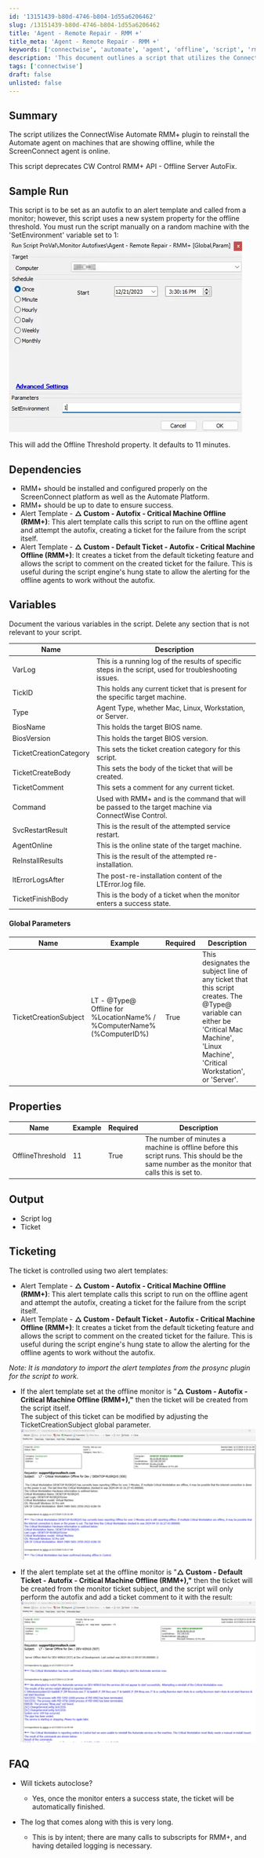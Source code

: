 ```yaml
---
id: '13151439-b80d-4746-b804-1d55a6206462'
slug: /13151439-b80d-4746-b804-1d55a6206462
title: 'Agent - Remote Repair - RMM +'
title_meta: 'Agent - Remote Repair - RMM +'
keywords: ['connectwise', 'automate', 'agent', 'offline', 'script', 'rmm', 'ticketing']
description: 'This document outlines a script that utilizes the ConnectWise Automate RMM+ plugin to reinstall the Automate agent on machines that are offline while the ScreenConnect agent remains online. It includes details on dependencies, variables, properties, output, and ticketing processes associated with the script.'
tags: ['connectwise']
draft: false
unlisted: false
---
```


## Summary

The script utilizes the ConnectWise Automate RMM+ plugin to reinstall the Automate agent on machines that are showing offline, while the ScreenConnect agent is online.

This script deprecates CW Control RMM+ API - Offline Server AutoFix.

## Sample Run

This script is to be set as an autofix to an alert template and called from a monitor; however, this script uses a new system property for the offline threshold. You must run the script manually on a random machine with the 'SetEnvironment' variable set to 1:  
![Image](../../../static/img/docs/13151439-b80d-4746-b804-1d55a6206462/image_1.webp)  

This will add the Offline Threshold property. It defaults to 11 minutes.

## Dependencies

- RMM+ should be installed and configured properly on the ScreenConnect platform as well as the Automate Platform.
- RMM+ should be up to date to ensure success.
- Alert Template - **△ Custom - Autofix - Critical Machine Offline (RMM+)**: This alert template calls this script to run on the offline agent and attempt the autofix, creating a ticket for the failure from the script itself.
- Alert Template - **△ Custom - Default Ticket - Autofix - Critical Machine Offline (RMM+)**: It creates a ticket from the default ticketing feature and allows the script to comment on the created ticket for the failure. This is useful during the script engine's hung state to allow the alerting for the offline agents to work without the autofix.

## Variables

Document the various variables in the script. Delete any section that is not relevant to your script.

| Name                    | Description                                                                                       |
|-------------------------|---------------------------------------------------------------------------------------------------|
| VarLog                  | This is a running log of the results of specific steps in the script, used for troubleshooting issues. |
| TickID                  | This holds any current ticket that is present for the specific target machine.                   |
| Type                    | Agent Type, whether Mac, Linux, Workstation, or Server.                                            |
| BiosName                | This holds the target BIOS name.                                                                  |
| BiosVersion             | This holds the target BIOS version.                                                               |
| TicketCreationCategory   | This sets the ticket creation category for this script.                                          |
| TicketCreateBody        | This sets the body of the ticket that will be created.                                           |
| TicketComment           | This sets a comment for any current ticket.                                                      |
| Command                 | Used with RMM+ and is the command that will be passed to the target machine via ConnectWise Control. |
| SvcRestartResult        | This is the result of the attempted service restart.                                             |
| AgentOnline             | This is the online state of the target machine.                                                  |
| ReInstallResults        | This is the result of the attempted re-installation.                                             |
| ltErrorLogsAfter        | The post-re-installation content of the LTError.log file.                                        |
| TicketFinishBody        | This is the body of a ticket when the monitor enters a success state.                            |

#### Global Parameters

| Name                    | Example                                                                                                    | Required | Description                                                                                                                     |
|-------------------------|------------------------------------------------------------------------------------------------------------|----------|---------------------------------------------------------------------------------------------------------------------------------|
| TicketCreationSubject   | LT - @Type@ Offline for %LocationName% / %ComputerName% (%ComputerID%)                                   | True     | This designates the subject line of any ticket that this script creates. The @Type@ variable can either be 'Critical Mac Machine', 'Linux Machine', 'Critical Workstation', or 'Server'. |

## Properties

| Name            | Example | Required | Description                                                                                                       |
|-----------------|---------|----------|-------------------------------------------------------------------------------------------------------------------|
| OfflineThreshold | 11      | True     | The number of minutes a machine is offline before this script runs. This should be the same number as the monitor that calls this is set to. |

## Output

- Script log
- Ticket

## Ticketing

The ticket is controlled using two alert templates:
- Alert Template - **△ Custom - Autofix - Critical Machine Offline (RMM+)**: This alert template calls this script to run on the offline agent and attempt the autofix, creating a ticket for the failure from the script itself.
- Alert Template - **△ Custom - Default Ticket - Autofix - Critical Machine Offline (RMM+)**: It creates a ticket from the default ticketing feature and allows the script to comment on the created ticket for the failure. This is useful during the script engine's hung state to allow the alerting for the offline agents to work without the autofix.

<em>Note: It is mandatory to import the alert templates from the prosync plugin for the script to work.</em>

- If the alert template set at the offline monitor is "**△ Custom - Autofix - Critical Machine Offline (RMM+),"** then the ticket will be created from the script itself.  
The subject of this ticket can be modified by adjusting the TicketCreationSubject global parameter.  
![Image](../../../static/img/docs/13151439-b80d-4746-b804-1d55a6206462/image_2.webp)  

- If the alert template set at the offline monitor is "**△ Custom - Default Ticket - Autofix - Critical Machine Offline (RMM+),"** then the ticket will be created from the monitor ticket subject, and the script will only perform the autofix and add a ticket comment to it with the result:  
![Image](../../../static/img/docs/13151439-b80d-4746-b804-1d55a6206462/image_3.webp)  

## FAQ

- Will tickets autoclose?  
  - Yes, once the monitor enters a success state, the ticket will be automatically finished.

- The log that comes along with this is very long.  
  - This is by intent; there are many calls to subscripts for RMM+, and having detailed logging is necessary.